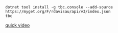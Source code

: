 ```
dotnet tool install -g tbc.console --add-source https://myget.org/F/rdavisau/api/v3/index.json
tbc
```

[quick video](https://rdavisau.blob.core.windows.net/zzz/tbc-spice.mp4?sv=2020-08-04&st=2023-02-04T02%3A19%3A28Z&se=2060-02-05T02%3A19%3A00Z&sr=b&sp=r&sig=aIgoeTUiHXEi%2BTJ2UKve2ahteIzBMQiW8RyUE6%2B1BN4%3D)
